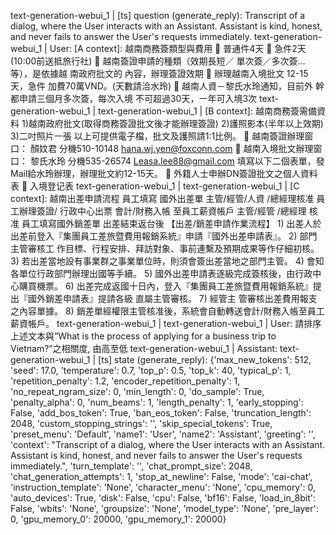 text-generation-webui_1  | [ts] question (generate_reply): Transcript of a dialog, where the User interacts with an Assistant. Assistant is kind, honest, and never fails to answer the User's requests immediately.
text-generation-webui_1  | User: [A context]: 越南商務簽類型與費用  普通件4天  急件2天(10:00前送抵旅行社)  越南簽證申請的種類（效期⾧短／ 單次簽／多次簽…等），是依據越 南政府批文的 內容，辦理簽證效期  辦理越南入境批文 12-15天，急件 加費70萬VND。(天數請洽水玲)  越南人資－黎氏水玲通知，目前外 幹都申請三個月多次簽，每次入境 不可超過30天，㇐年可入境3次
text-generation-webui_1  | 
text-generation-webui_1  | [B context]: 越南商務簽需備資料 1)越南政府批文(取得商務簽證批文後才能辦理簽證) 2)護照影本(半年以上效期) 3)二吋照片㇐張 以上可提供電子檔，批文及護照請1:1比例。  越南簽證辦理窗口： 顏妏君 分機510-10148 hana.wj.yen@foxconn.com  越南入境批文辦理窗口： 黎氏水玲 分機535-26574 Leasa.lee88@gmail.com 填寫以下二個表單，發Mail給水玲辦理，辦理批文約12-15天。  外籍人士申辦DN簽證批文之個人資料表  入境登记表
text-generation-webui_1  | 
text-generation-webui_1  | [C context]: 越南出差申請流程 員工填寫 國外出差單 主管/經管/人資 /總經理核准 員工辦理簽證/ 行政中心出票 會計/財務入帳 至員工薪資帳戶 主管/經管 /總經理 核准 員工填寫國外銷差單 出差結束返台後 【出差/銷差申請作業流程】 1) 出差人於出差前登入『集團員工差旅暨費用報銷系統』申請『國外出差申請表』。 2) 部門主管審核工 作目標、行程安排、拜訪對象、事前連繫及預期成果等作仔細初核。 3) 若出差當地設有事業群之事業單位時，則須會簽出差當地之部門主管。 4) 會知各單位行政部門辦理出國等手續。 5) 國外出差申請表逐級完成簽核後，由行政中心購買機票。 6) 出差完成返國十日內，登入『集團員工差旅暨費用報銷系統』提出『國外銷差申請表』提請各級 直屬主管審核。 7) 經管主 管審核出差費用報支之內容單據。 8) 銷差單經權限主管核准後，系統會自動轉送會計/財務入帳至員工薪資帳戶。
text-generation-webui_1  | 
text-generation-webui_1  | User: 請排序上述文本與“What is the process of applying for a business trip to Vietnam?”之相關度, 由高至低
text-generation-webui_1  | Assistant:
text-generation-webui_1  | [ts] state (generate_reply): {'max_new_tokens': 512, 'seed': 17.0, 'temperature': 0.7, 'top_p': 0.5, 'top_k': 40, 'typical_p': 1, 'repetition_penalty': 1.2, 'encoder_repetition_penalty': 1, 'no_repeat_ngram_size': 0, 'min_length': 0, 'do_sample': True, 'penalty_alpha': 0, 'num_beams': 1, 'length_penalty': 1, 'early_stopping': False, 'add_bos_token': True, 'ban_eos_token': False, 'truncation_length': 2048, 'custom_stopping_strings': '', 'skip_special_tokens': True, 'preset_menu': 'Default', 'name1': 'User', 'name2': 'Assistant', 'greeting': '', 'context': "Transcript of a dialog, where the User interacts with an Assistant. Assistant is kind, honest, and never fails to answer the User's requests immediately.", 'turn_template': '', 'chat_prompt_size': 2048, 'chat_generation_attempts': 1, 'stop_at_newline': False, 'mode': 'cai-chat', 'instruction_template': 'None', 'character_menu': 'None', 'cpu_memory': 0, 'auto_devices': True, 'disk': False, 'cpu': False, 'bf16': False, 'load_in_8bit': False, 'wbits': 'None', 'groupsize': 'None', 'model_type': 'None', 'pre_layer': 0, 'gpu_memory_0': 20000, 'gpu_memory_1': 20000}